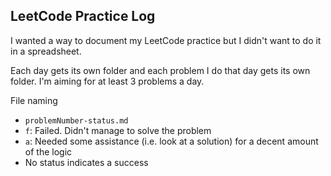 ## LeetCode Practice Log

I wanted a way to document my LeetCode practice but I didn't want to do it in a spreadsheet.

Each day gets its own folder and each problem I do that day gets its own folder. I'm aiming for at least 3 problems a day.

File naming
- `problemNumber-status.md`
- `f`: Failed. Didn't manage to solve the problem
- `a`: Needed some assistance (i.e. look at a solution) for a decent amount of the logic
- No status indicates a success